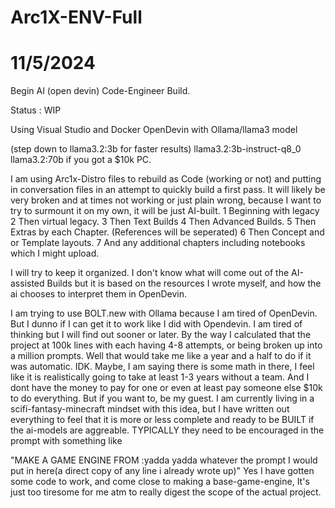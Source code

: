 # Arc1X-ENV-Full

11/5/2024
===
Begin AI (open devin) Code-Engineer Build.

Status : WIP

Using Visual Studio and Docker OpenDevin with Ollama/llama3 model

(step down to llama3.2:3b for faster results)
llama3.2:3b-instruct-q8_0
llama3.2:70b if you got a $10k PC.

I am using Arc1x-Distro files to rebuild as Code (working or not) and putting in conversation files in an attempt to quickly build a first pass.
It will likely be very broken and at times not working or just plain wrong, because I want to try to surmount it on my own, it will be just AI-built.
1 Beginning with legacy 
2 Then virtual legacy.
3 Then Text Builds
4 Then Advanced Builds.
5 Then Extras by each Chapter. (References will be seperated)
6 Then Concept and or Template layouts.
7 And any additional chapters including notebooks which I might upload.

I will try to keep it organized. I don't know what will come out of the AI-assisted Builds but it is based on the resources I wrote myself, and how the ai chooses to interpret them in OpenDevin.

I am trying to use BOLT.new with Ollama because I am tired of OpenDevin. But I dunno if I can get it to work like I did with Opendevin. I am tired of thinking but I will find out sooner or later.
By the way I calculated that the project at 100k lines with each having 4-8 attempts, or being broken up into a million prompts. Well that would take me like a year and a half to do if it was automatic. IDK. Maybe, I am saying there is some math in there, I feel like it is realistically going to take at least 1-3 years without a team. And I dont have the money to pay for one or even at least pay someone else $10k to do everything. But if you want to, be my guest.
I am currently living in a scifi-fantasy-minecraft mindset with this idea, but I have written out everything to feel that it is more or less complete and ready to be BUILT if the ai-models are aggreable. TYPICALLY they need to be encouraged in the prompt with something like 

"MAKE A GAME ENGINE FROM :yadda yadda whatever the prompt I would put in here(a direct copy of any line i already wrote up)"
Yes I have gotten some code to work, and come close to making a base-game-engine, It's just too tiresome for me atm to really digest the scope of the actual project.
